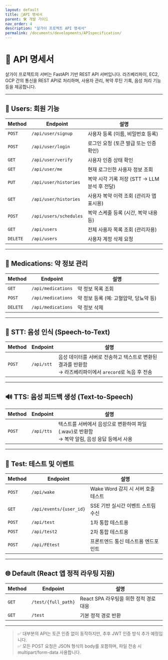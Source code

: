 ```yaml
---
layout: default
title: 📄API 명세서
parent: 🛠 개발 가이드
nav_order: 4
description: "살가이 프로젝트 API 명세서"
permalink: /documents/developments/APIspecification/
---
```


# 📄 API 명세서

살가이 프로젝트의 서버는 FastAPI 기반 REST API 서버입니다. 라즈베리파이, EC2, GCP 간의 통신을 REST API로 처리하며, 사용자 관리, 복약 루틴 기록, 음성 처리 기능 등을 제공합니다.

---

## 👤 Users: 회원 기능

| Method | Endpoint | 설명 |
|--------|----------|------|
| `POST` | `/api/user/signup` | 사용자 등록 (이름, 비밀번호 등록) |
| `POST` | `/api/user/login` | 로그인 요청 (토큰 발급 또는 인증 확인) |
| `GET`  | `/api/user/verify` | 사용자 인증 상태 확인 |
| `GET`  | `/api/user/me` | 현재 로그인한 사용자 정보 조회 |
| `PUT`  | `/api/user/histories` | 복약 시각 기록 저장 (STT → LLM 분석 후 전달) |
| `GET`  | `/api/user/histories` | 사용자 복약 이력 조회 (관리자 앱 표시용) |
| `POST` | `/api/users/schedules` | 복약 스케줄 등록 (시간, 복약 내용 등) |
| `GET`  | `/api/users` | 전체 사용자 목록 조회 (관리자용) |
| `DELETE` | `/api/users` | 사용자 계정 삭제 요청 |

---

## 💊 Medications: 약 정보 관리

| Method | Endpoint | 설명 |
|--------|----------|------|
| `GET`  | `/api/medications` | 약 정보 목록 조회 |
| `POST` | `/api/medications` | 약 정보 등록 (예: 고혈압약, 당뇨약 등) |
| `DELETE` | `/api/medications` | 약 정보 삭제 |

---

## 🧠 STT: 음성 인식 (Speech-to-Text)

| Method | Endpoint | 설명 |
|--------|----------|------|
| `POST` | `/api/stt` | 음성 데이터를 서버로 전송하고 텍스트로 변환된 결과를 반환함<br>→ 라즈베리파이에서 `arecord`로 녹음 후 전송 |

---

## 🔊 TTS: 음성 피드백 생성 (Text-to-Speech)

| Method | Endpoint | 설명 |
|--------|----------|------|
| `POST` | `/api/tts` | 텍스트를 서버에서 음성으로 변환하여 파일(.wav)로 반환함<br>→ 복약 알림, 음성 응답 등에서 사용 |

---

## 🧪 Test: 테스트 및 이벤트

| Method | Endpoint | 설명 |
|--------|----------|------|
| `POST` | `/api/wake` | Wake Word 감지 시 서버 호출 테스트 |
| `GET`  | `/api/events/{user_id}` | SSE 기반 실시간 이벤트 스트림 수신 |
| `POST` | `/api/test` | 1차 통합 테스트용 |
| `POST` | `/api/test2` | 2차 통합 테스트용 |
| `POST` | `/api/FEtest` | 프론트엔드 통신 테스트용 엔드포인트 |

---

## 🌐 Default (React 앱 정적 라우팅 지원)

| Method | Endpoint | 설명 |
|--------|----------|------|
| `GET` | `/test/{full_path}` | React SPA 라우팅을 위한 정적 경로 대응 |
| `GET` | `/test` | 기본 정적 경로 반환 |

---

> ✅ 대부분의 API는 토큰 인증 없이 동작하지만, 추후 JWT 인증 방식 추가 예정입니다.  
> ✅ 모든 POST 요청은 JSON 형식의 body를 포함하며, 파일 전송 시 multipart/form-data 사용합니다.
